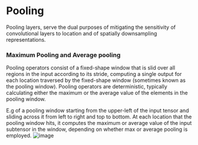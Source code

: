 # Pooling

Pooling layers, serve the dual purposes of mitigating the sensitivity of convolutional layers to location and of spatially downsampling representations.
### Maximum Pooling and Average pooling
Pooling operators consist of a fixed-shape window that is slid over all regions in the input according to its stride, computing a single output for each location traversed by the fixed-shape window (sometimes known as the pooling window). Pooling operators are deterministic, typically calculating either the maximum or the average value of the elements in the pooling window. 

E.g of a pooling window starting from the upper-left of the input tensor and sliding across it from left to right and top to bottom. At each location that the pooling window hits, it computes the maximum or average value of the input subtensor in the window, depending on whether max or average pooling is employed.
![image](https://github.com/MutshidziPhaswana/Pooling/assets/53537195/ec14c46b-19a6-4fd5-9203-43f884f5b446)

